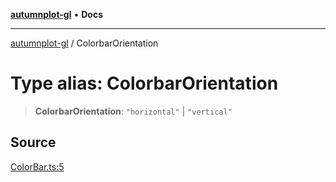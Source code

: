 [**autumnplot-gl**](../index.md) • **Docs**

***

[autumnplot-gl](../globals.md) / ColorbarOrientation

# Type alias: ColorbarOrientation

> **ColorbarOrientation**: `"horizontal"` \| `"vertical"`

## Source

[ColorBar.ts:5](https://github.com/tsupinie/autumnplot-gl/blob/0e257a0170331d21c88041ead5493447b81541cc/src/ColorBar.ts#L5)
